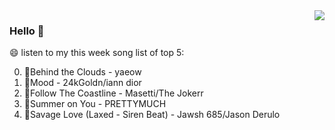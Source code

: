 <img align="right"  src="https://github-readme-stats.vercel.app/api/top-langs/?username=sohyunQVQ" />

### Hello 👋

😄 listen to my this week song list of top 5:

0. 🌈Behind the Clouds - yaeow
1. 🌈Mood - 24kGoldn/iann dior
2. 🌈Follow The Coastline - Masetti/The Jokerr
3. 🌈Summer on You - PRETTYMUCH
4. 🌈Savage Love (Laxed - Siren Beat) - Jawsh 685/Jason Derulo

